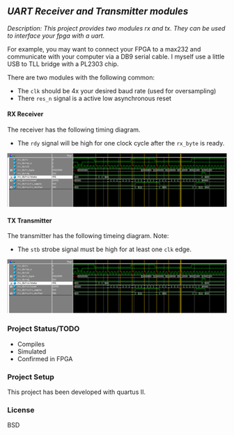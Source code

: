 ## _UART Receiver and Transmitter modules_

_Description: This project provides two modules rx and tx. They can be used to
interface your fpga with a uart._ 

For example, you may want to connect your FPGA to a max232 and communicate with
your computer via a DB9 serial cable. I myself use a little USB to TLL bridge
with a PL2303 chip. 

There are two modules with the following common:
 * The `clk` should be 4x your desired baud rate (used for oversampling)
 * There `res_n` signal is a active low asynchronous reset

#### RX Receiver
The receiver has the following timing diagram. 
 - The `rdy` signal will be high for one clock cycle after the `rx_byte` is ready.

![Receiver Timing](readme/rx.png)

#### TX Transmitter
The transmitter has the following timeing diagram. Note:
 - The `stb` strobe signal must be high for at least one `clk` edge. 

![Transmitter Timing](readme/rx.png)

### Project Status/TODO
 * Compiles
 * Simulated
 * Confirmed in FPGA

### Project Setup
This project has been developed with quartus II. 

### License
BSD
